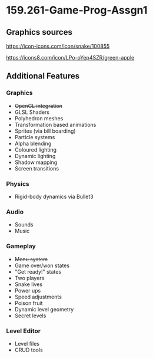 # 159.261-Game-Prog-Assgn1
## Graphics sources
https://icon-icons.com/icon/snake/100855

https://icons8.com/icon/LPo-oYep4SZR/green-apple

## Additional Features

### Graphics
- ~~OpenGL integration~~
- GLSL Shaders
- Polyhedron meshes
- Transformation based animations
- Sprites (via bill boarding)
- Particle systems
- Alpha blending
- Coloured lighting
- Dynamic lighting
- Shadow mapping
- Screen transitions

### Physics
- Rigid-body dynamics via Bullet3

### Audio
- Sounds
- Music

### Gameplay
- ~~Menu system~~
- Game over/won states
- "Get ready!" states
- Two players
- Snake lives
- Power ups
- Speed adjustments
- Poison fruit
- Dynamic level geometry
- Secret levels

### Level Editor
- Level files
- CRUD tools
